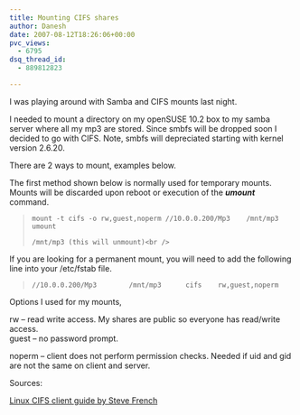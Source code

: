 ```yaml
---
title: Mounting CIFS shares
author: Danesh
date: 2007-08-12T18:26:06+00:00
pvc_views:
  - 6795
dsq_thread_id:
  - 889812823

---
```

I was playing around with Samba and CIFS mounts last night.

I needed to mount a directory on my openSUSE 10.2 box to my samba server where all my mp3 are stored. Since smbfs will be dropped soon I decided to go with CIFS. Note, smbfs will depreciated starting with kernel version 2.6.20.

There are 2 ways to mount, examples below.

The first method shown below is normally used for temporary mounts. Mounts will be discarded upon reboot or execution of the _**umount**_ command.

> `mount -t cifs -o rw,guest,noperm //10.0.0.200/Mp3    /mnt/mp3 umount` 
> 
> `/mnt/mp3 (this will unmount)<br />
` 

If you are looking for a permanent mount, you will need to add the following line into your /etc/fstab file.

> `//10.0.0.200/Mp3        /mnt/mp3      cifs    rw,guest,noperm`

Options I used for my mounts,

rw &#8211; read write access. My shares are public so everyone has read/write access.  
guest &#8211; no password prompt.

noperm &#8211; client does not perform permission checks. Needed if uid and gid are not the same on client and server.

Sources:

[Linux CIFS client guide by Steve French][1]

 [1]: http://pserver.samba.org/samba/ftp/cifs-cvs/linux-cifs-client-guide.pdf